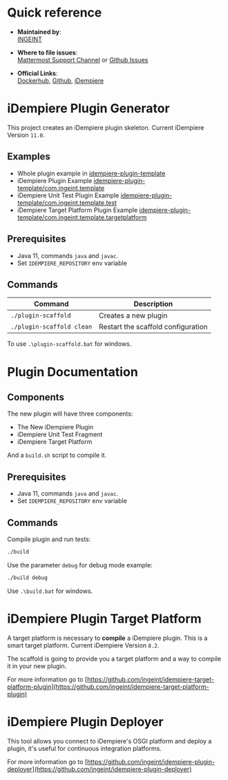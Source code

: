 # Quick reference

- **Maintained by**:  
  [INGEINT](https://ingeint.com)

- **Where to file issues**:  
  [Mattermost Support Channel](https://mattermost.idempiere.org/idempiere/channels/support) or [Github Issues](https://github.com/ingeint/idempiere-plugin-scaffold/issues)

- **Official Links**:  
  [Dockerhub](https://hub.docker.com/r/idempiereofficial/idempiere),
  [Github](https://github.com/ingeint/idempiere-plugin-scaffold),
  [iDempiere](https://github.com/idempiere/idempiere)

# iDempiere Plugin Generator

This project creates an iDempiere plugin skeleton. Current iDempiere Version `11.0`.

## Examples

- Whole plugin example in [idempiere-plugin-template](idempiere-plugin-template)
- iDempiere Plugin Example [idempiere-plugin-template/com.ingeint.template](idempiere-plugin-template/com.ingeint.template)
- iDempiere Unit Test Plugin Example [idempiere-plugin-template/com.ingeint.template.test](idempiere-plugin-template/com.ingeint.template.test)
- iDempiere Target Platform Plugin Example [idempiere-plugin-template/com.ingeint.template.targetplatform](idempiere-plugin-template/com.ingeint.template.targetplatform)

## Prerequisites

- Java 11, commands `java` and `javac`.
- Set `IDEMPIERE_REPOSITORY` env variable

## Commands

 | Command | Description |
 | - | - |
 | `./plugin-scaffold` | Creates a new plugin |
 | `./plugin-scaffold clean` | Restart the scaffold configuration |

To use `.\plugin-scaffold.bat` for windows.

# Plugin Documentation

## Components

The new plugin will have three components:

- The New iDempiere Plugin
- iDempiere Unit Test Fragment
- iDempiere Target Platform

And a `build.sh` script to compile it.

## Prerequisites

- Java 11, commands `java` and `javac`.
- Set `IDEMPIERE_REPOSITORY` env variable

## Commands

Compile plugin and run tests:

```bash
./build
```

Use the parameter `debug` for debug mode example:

```bash
./build debug
```

Use `.\build.bat` for windows.

# iDempiere Plugin Target Platform

A target platform is necessary to **compile** a iDempiere plugin. This is a smart target platform. Current iDempiere Version `8.2`.

The scaffold is going to provide you a target platform and a way to compile it in your new plugin.

For more information go to [https://github.com/ingeint/idempiere-target-platform-plugin](https://github.com/ingeint/idempiere-target-platform-plugin)

# iDempiere Plugin Deployer

This tool allows you connect to iDempiere's OSGI platform and deploy a plugin, it's useful for continuous integration platforms.

For more information go to [https://github.com/ingeint/idempiere-plugin-deployer](https://github.com/ingeint/idempiere-plugin-deployer)
